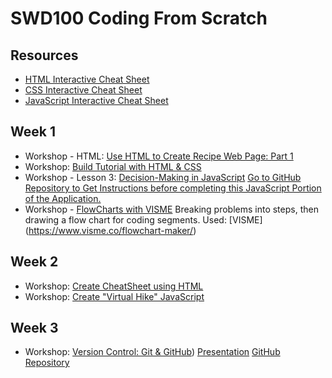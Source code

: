# SWD100 Coding From Scratch

## Resources

- [HTML Interactive Cheat Sheet](https://htmlcheatsheet.com/)
- [CSS Interactive Cheat Sheet](https://htmlcheatsheet.com/css/)
- [JavaScript Interactive Cheat Sheet](https://htmlcheatsheet.com/js/)

## Week 1

- Workshop - HTML: [Use HTML to Create Recipe Web Page: Part 1](https://vimeo.com/761659124?share=copy)
- Workshop: [Build Tutorial with HTML & CSS](https://vimeo.com/user181340915)
- Workshop - Lesson 3: [Decision-Making in JavaScript](https://vimeo.com/manage/videos/824157136)
	[Go to GitHub Repository to Get Instructions before completing this JavaScript Portion of the Application.](https://github.com/DrVicki/my-claendar/blob/main/README.md) 
- Workshop - [FlowCharts with VISME](https://vimeo.com/manage/videos/823152005)
	Breaking problems into steps, then drawing a flow chart for coding segments.
	Used: [VISME] (https://www.visme.co/flowchart-maker/)

## Week 2

- Workshop: [Create CheatSheet using HTML](https://vimeo.com/manage/videos/749394372)
- Workshop: [Create "Virtual Hike" JavaScript](https://vimeo.com/user181340915)

## Week 3

- Workshop: [Version Control: Git & GitHub](https://vimeo.com/827396180?share=copy))
	[Presentation](https://view.genial.ly/646282a082da750018e7fc0e)
	[GitHub Repository](https://github.com/DrVicki/new_project) 